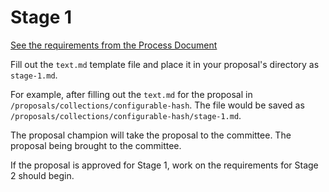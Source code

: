 # Stage 1

[See the requirements from the Process Document](https://tc39.github.io/process-document/)

Fill out the `text.md` template file and place it in your proposal's directory as `stage-1.md`.

For example, after filling out the `text.md` for the proposal in `/proposals/collections/configurable-hash`. The file would be saved as `/proposals/collections/configurable-hash/stage-1.md`.

The proposal champion will take the proposal to the committee. The proposal being brought to the committee.

If the proposal is approved for Stage 1, work on the requirements for Stage 2 should begin.
